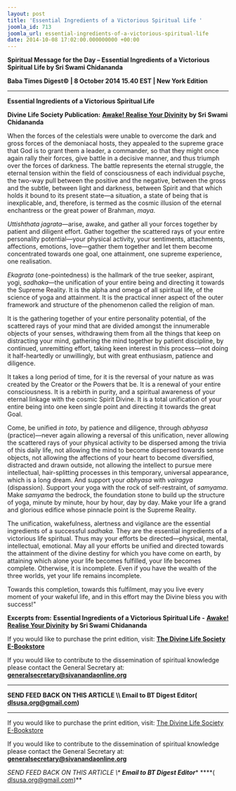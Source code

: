 ```yaml
---
layout: post
title: 'Essential Ingredients of a Victorious Spiritual Life '
joomla_id: 713
joomla_url: essential-ingredients-of-a-victorious-spiritual-life
date: 2014-10-08 17:02:00.000000000 +00:00
---
```

  

















































**Spiritual Message for the Day – Essential Ingredients of a Victorious Spiritual Life by Sri Swami Chidananda**

**Baba Times Digest© | 8 October 2014 15.40 EST | New York Edition**

* * *  


**Essential Ingredients of a Victorious Spiritual Life**

**Divine Life Society Publication:** [**Awake! Realise Your Divinity**](http://www.dlshq.org/discourse/feb2006.htm) **by Sri Swami Chidananda**

When the forces of the celestials were unable to overcome the dark and gross forces of the demoniacal hosts, they appealed to the supreme grace that God is to grant them a leader, a commander, so that they might once again rally their forces, give battle in a decisive manner, and thus triumph over the forces of darkness. The battle represents the eternal struggle, the eternal tension within the field of consciousness of each individual psyche, the two-way pull between the positive and the negative, between the gross and the subtle, between light and darkness, between Spirit and that which holds it bound to its present state—a situation, a state of being that is inexplicable, and, therefore, is termed as the cosmic illusion of the eternal enchantress or the great power of Brahman, _maya_.

_Uttishthata jagrata_—arise, awake, and gather all your forces together by patient and diligent effort. Gather together the scattered rays of your entire personality potential—your physical activity, your sentiments, attachments, affections, emotions, love—gather them together and let them become concentrated towards one goal, one attainment, one supreme experience, one realisation.

_Ekagrata_ (one-pointedness) is the hallmark of the true seeker, aspirant, yogi, _sadhaka_—the unification of your entire being and directing it towards the Supreme Reality. It is the alpha and omega of all spiritual life, of the science of yoga and attainment. It is the practical inner aspect of the outer framework and structure of the phenomenon called the religion of man.

It is the gathering together of your entire personality potential, of the scattered rays of your mind that are divided amongst the innumerable objects of your senses, withdrawing them from all the things that keep on distracting your mind, gathering the mind together by patient discipline, by continued, unremitting effort, taking keen interest in this process—not doing it half-heartedly or unwillingly, but with great enthusiasm, patience and diligence.

It takes a long period of time, for it is the reversal of your nature as was created by the Creator or the Powers that be. It is a renewal of your entire consciousness. It is a rebirth in purity, and a spiritual awareness of your eternal linkage with the cosmic Spirit Divine. It is a total unification of your entire being into one keen single point and directing it towards the great Goal.

Come, be unified _in toto_, by patience and diligence, through _abhyasa_ (practice)—never again allowing a reversal of this unification, never allowing the scattered rays of your physical activity to be dispersed among the trivia of this daily life, not allowing the mind to become dispersed towards sense objects, not allowing the affections of your heart to become diversified, distracted and drawn outside, not allowing the intellect to pursue mere intellectual, hair-splitting processes in this temporary, universal appearance, which is a long dream. And support your _abhyasa_ with _vairagya_ (dispassion). Support your yoga with the rock of self-restraint, of _samyama_. Make _samyama_ the bedrock, the foundation stone to build up the structure of yoga, minute by minute, hour by hour, day by day. Make your life a grand and glorious edifice whose pinnacle point is the Supreme Reality.

The unification, wakefulness, alertness and vigilance are the essential ingredients of a successful _sadhaka._ They are the essential ingredients of a victorious life spiritual. Thus may your efforts be directed—physical, mental, intellectual, emotional. May all your efforts be unified and directed towards the attainment of the divine destiny for which you have come on earth, by attaining which alone your life becomes fulfilled, your life becomes complete. Otherwise, it is incomplete. Even if you have the wealth of the three worlds, yet your life remains incomplete.

Towards this completion, towards this fulfilment, may you live every moment of your wakeful life, and in this effort may the Divine bless you with success!"



**Excerpts from:**  **Essential Ingredients of a Victorious Spiritual Life -** [**Awake! Realise Your Divinity**](http://www.dlshq.org/discourse/feb2006.htm) **by Sri Swami Chidananda**

If you would like to purchase the print edition, visit: **[The Divine Life Society E-Bookstore](http://www.dlshq.org/download/download.htm)**

If you would like to contribute to the dissemination of spiritual knowledge please contact the General Secretary at: [](mailto:%20%3Cscript%20type=%27text/javascript%27%3E%20%3C%21--%20var%20prefix%20=%20%27ma%27%20+%20%27il%27%20+%20%27to%27;%20var%20path%20=%20%27hr%27%20+%20%27ef%27%20+%20%27=%27;%20var%20addy57016%20=%20%27generalsecretary%27%20+%20%27@%27;%20addy57016%20=%20addy57016%20+%20%27sivanandaonline%27%20+%20%27.%27%20+%20%27org%27;%20document.write%28%27%3Ca%20%27%20+%20path%20+%20%27%5C%27%27%20+%20prefix%20+%20%27:%27%20+%20addy57016%20+%20%27%5C%27%3E%27%29;%20document.write%28addy57016%29;%20document.write%28%27%3C%5C/a%3E%27%29;%20//--%3E%5Cn%20%3C/script%3E%3Cscript%20type=%27text/javascript%27%3E%20%3C%21--%20document.write%28%27%3Cspan%20style=%5C%27display:%20none;%5C%27%3E%27%29;%20//--%3E%20%3C/script%3EThis%20email%20address%20is%20being%20protected%20from%20spambots.%20You%20need%20JavaScript%20enabled%20to%20view%20it.%20%3Cscript%20type=%27text/javascript%27%3E%20%3C%21--%20document.write%28%27%3C/%27%29;%20document.write%28%27span%3E%27%29;%20//--%3E%20%3C/script%3E?subject=Contribution%20to%20Dissemination%20of%20Spiritual%20Knowledge) **generalsecretary@sivanandaonline.org**

****

**SEND FEED BACK ON THIS ARTICLE \\\ Email to BT Digest Editor[](mailto:%20%3Cscript%20type=%27text/javascript%27%3E%20%3C%21--%20var%20prefix%20=%20%27ma%27%20+%20%27il%27%20+%20%27to%27;%20var%20path%20=%20%27hr%27%20+%20%27ef%27%20+%20%27=%27;%20var%20addy72654%20=%20%27dlsusa.org%27%20+%20%27@%27;%20addy72654%20=%20addy72654%20+%20%27gmail%27%20+%20%27.%27%20+%20%27com%27;%20document.write%28%27%3Ca%20%27%20+%20path%20+%20%27%5C%27%27%20+%20prefix%20+%20%27:%27%20+%20addy72654%20+%20%27%5C%27%3E%27%29;%20document.write%28addy72654%29;%20document.write%28%27%3C%5C/a%3E%27%29;%20//--%3E%5Cn%20%3C/script%3E%3Cscript%20type=%27text/javascript%27%3E%20%3C%21--%20document.write%28%27%3Cspan%20style=%5C%27display:%20none;%5C%27%3E%27%29;%20//--%3E%20%3C/script%3EThis%20email%20address%20is%20being%20protected%20from%20spambots.%20You%20need%20JavaScript%20enabled%20to%20view%20it.%20%3Cscript%20type=%27text/javascript%27%3E%20%3C%21--%20document.write%28%27%3C/%27%29;%20document.write%28%27span%3E%27%29;%20//--%3E%20%3C/script%3E?subject=DLS%20Posts)( [dlsusa.org@gmail.com](mailto:dlsusa.org@gmail.com))**



* * *



  

If you would like to purchase the print edition, visit: [The Divine Life Society E-Bookstore](http://www.dlshq.org/download/download.htm)

If you would like to contribute to the dissemination of spiritual knowledge please contact the General Secretary at: **[generalsecretary@sivanandaonline.org](mailto:generalsecretary@sivanandaonline.org)**

**SEND FEED BACK ON THIS ARTICLE \\\**  **Email to BT Digest Editor**** [](mailto:%20%3Cscript%20type=%27text/javascript%27%3E%20%3C%21--%20var%20prefix%20=%20%27ma%27%20+%20%27il%27%20+%20%27to%27;%20var%20path%20=%20%27hr%27%20+%20%27ef%27%20+%20%27=%27;%20var%20addy72654%20=%20%27dlsusa.org%27%20+%20%27@%27;%20addy72654%20=%20addy72654%20+%20%27gmail%27%20+%20%27.%27%20+%20%27com%27;%20document.write%28%27%3Ca%20%27%20+%20path%20+%20%27%5C%27%27%20+%20prefix%20+%20%27:%27%20+%20addy72654%20+%20%27%5C%27%3E%27%29;%20document.write%28addy72654%29;%20document.write%28%27%3C%5C/a%3E%27%29;%20//--%3E%5Cn%20%3C/script%3E%3Cscript%20type=%27text/javascript%27%3E%20%3C%21--%20document.write%28%27%3Cspan%20style=%5C%27display:%20none;%5C%27%3E%27%29;%20//--%3E%20%3C/script%3EThis%20email%20address%20is%20being%20protected%20from%20spambots.%20You%20need%20JavaScript%20enabled%20to%20view%20it.%20%3Cscript%20type=%27text/javascript%27%3E%20%3C%21--%20document.write%28%27%3C/%27%29;%20document.write%28%27span%3E%27%29;%20//--%3E%20%3C/script%3E?subject=DLS%20Posts)****( [dlsusa.org@gmail.com](mailto:dlsusa.org@gmail.com))**  

